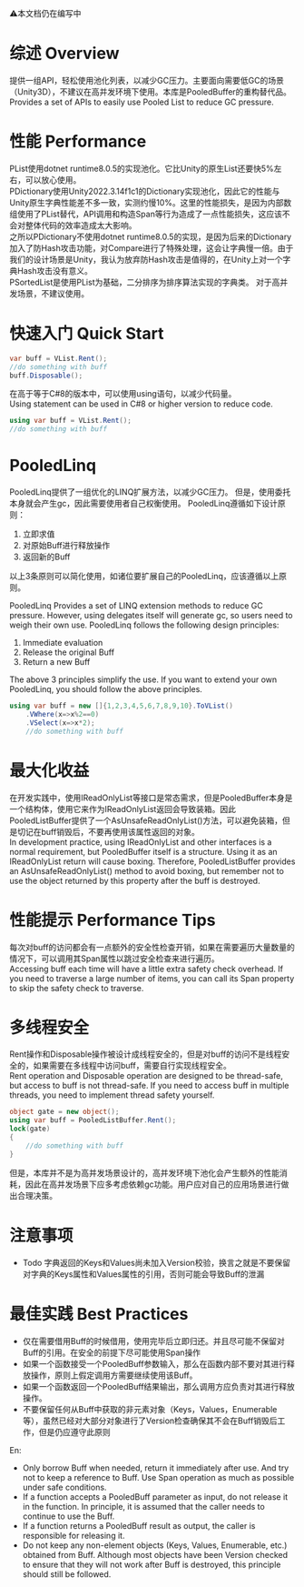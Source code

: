 ⚠本文档仍在编写中

# 综述 Overview
提供一组API，轻松使用池化列表，以减少GC压力。主要面向需要低GC的场景（Unity3D），不建议在高并发环境下使用。本库是PooledBuffer的重构替代品。
Provides a set of APIs to easily use Pooled List to reduce GC pressure.

# 性能 Performance
PList使用dotnet runtime8.0.5的实现池化。它比Unity的原生List还要快5%左右，可以放心使用。  
PDictionary使用Unity2022.3.14f1c1的Dictionary实现池化，因此它的性能与Unity原生字典性能差不多一致，实测约慢10%。这里的性能损失，是因为内部数组使用了PList替代，API调用和构造Span等行为造成了一点性能损失，这应该不会对整体代码的效率造成太大影响。  
之所以PDictionary不使用dotnet runtime8.0.5的实现，是因为后来的Dictionary加入了防Hash攻击功能，对Compare进行了特殊处理，这会让字典慢一倍。由于我们的设计场景是Unity，我认为放弃防Hash攻击是值得的，在Unity上对一个字典Hash攻击没有意义。  
PSortedList是使用PList为基础，二分排序为排序算法实现的字典类。
对于高并发场景，不建议使用。
# 快速入门 Quick Start
```C#
var buff = VList.Rent();
//do something with buff
buff.Disposable();
```
在高于等于C#8的版本中，可以使用using语句，以减少代码量。  
Using statement can be used in C#8 or higher version to reduce code.

```C#
using var buff = VList.Rent();
//do something with buff
```
# PooledLinq
PooledLinq提供了一组优化的LINQ扩展方法，以减少GC压力。
但是，使用委托本身就会产生gc，因此需要使用者自己权衡使用。
PooledLinq遵循如下设计原则：
1. 立即求值
2. 对原始Buff进行释放操作
3. 返回新的Buff

以上3条原则可以简化使用，如诸位要扩展自己的PooledLinq，应该遵循以上原则。

PooledLinq Provides a set of LINQ extension methods to reduce GC pressure.
However, using delegates itself will generate gc, so users need to weigh their own use.
PooledLinq follows the following design principles:
1. Immediate evaluation
2. Release the original Buff
3. Return a new Buff

The above 3 principles simplify the use. If you want to extend your own PooledLinq, you should follow the above principles.

```C#
using var buff = new []{1,2,3,4,5,6,7,8,9,10}.ToVList()
    .VWhere(x=>x%2==0)
    .VSelect(x=>x*2);
    //do something with buff
```

# 最大化收益
在开发实践中，使用IReadOnlyList等接口是常态需求，但是PooledBuffer本身是一个结构体，使用它来作为IReadOnlyList返回会导致装箱。因此PooledListBuffer提供了一个AsUnsafeReadOnlyList()方法，可以避免装箱，但是切记在buff销毁后，不要再使用该属性返回的对象。  
In development practice, using IReadOnlyList and other interfaces is a normal requirement, but PooledBuffer itself is a structure. Using it as an IReadOnlyList return will cause boxing. Therefore, PooledListBuffer provides an AsUnsafeReadOnlyList() method to avoid boxing, but remember not to use the object returned by this property after the buff is destroyed.  

# 性能提示 Performance Tips
每次对buff的访问都会有一点额外的安全性检查开销，如果在需要遍历大量数量的情况下，可以调用其Span属性以跳过安全检查来进行遍历。  
Accessing buff each time will have a little extra safety check overhead. If you need to traverse a large number of items, you can call its Span property to skip the safety check to traverse.

# 多线程安全
Rent操作和Disposable操作被设计成线程安全的，但是对buff的访问不是线程安全的，如果需要在多线程中访问buff，需要自行实现线程安全。  
Rent operation and Disposable operation are designed to be thread-safe, but access to buff is not thread-safe. If you need to access buff in multiple threads, you need to implement thread safety yourself.

```C#
object gate = new object();
using var buff = PooledListBuffer.Rent();
lock(gate)
{
    //do something with buff
}
```
但是，本库并不是为高并发场景设计的，高并发环境下池化会产生额外的性能消耗，因此在高并发场景下应多考虑依赖gc功能。用户应对自己的应用场景进行做出合理决策。

# 注意事项
* Todo 字典返回的Keys和Values尚未加入Version校验，换言之就是不要保留对字典的Keys属性和Values属性的引用，否则可能会导致Buff的泄漏

# 最佳实践 Best Practices
* 仅在需要借用Buff的时候借用，使用完毕后立即归还。并且尽可能不保留对Buff的引用。在安全的前提下尽可能使用Span操作  
* 如果一个函数接受一个PooledBuff参数输入，那么在函数内部不要对其进行释放操作，原则上假定调用方需要继续使用该Buff。
* 如果一个函数返回一个PooledBuff结果输出，那么调用方应负责对其进行释放操作。  
* 不要保留任何从Buff中获取的非元素对象（Keys，Values，Enumerable等），虽然已经对大部分对象进行了Version检查确保其不会在Buff销毁后工作，但是仍应遵守此原则

En:
* Only borrow Buff when needed, return it immediately after use. And try not to keep a reference to Buff. Use Span operation as much as possible under safe conditions.
* If a function accepts a PooledBuff parameter as input, do not release it in the function. In principle, it is assumed that the caller needs to continue to use the Buff.
* If a function returns a PooledBuff result as output, the caller is responsible for releasing it.
* Do not keep any non-element objects (Keys, Values, Enumerable, etc.) obtained from Buff. Although most objects have been Version checked to ensure that they will not work after Buff is destroyed, this principle should still be followed.


